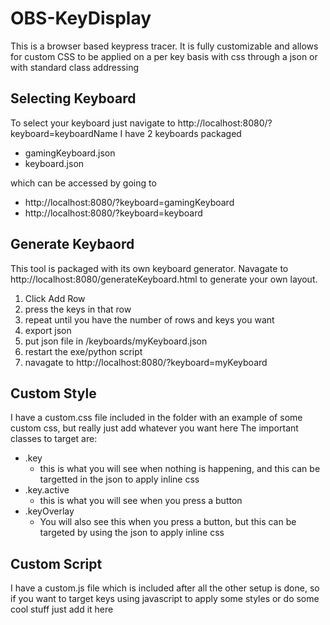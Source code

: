 # OBS-KeyDisplay
This is a browser based keypress tracer. It is fully customizable and allows for custom CSS to be applied on a per key basis with css through a json or with standard class addressing

## Selecting Keyboard
To select your keyboard just navigate to http://localhost:8080/?keyboard=keyboardName
I have 2 keyboards packaged 
- gamingKeyboard.json
- keyboard.json

which can be accessed by going to

- http://localhost:8080/?keyboard=gamingKeyboard
- http://localhost:8080/?keyboard=keyboard

## Generate Keybaord
This tool is packaged with its own keyboard generator. Navagate to http://localhost:8080/generateKeyboard.html to generate your own layout.

1. Click Add Row
2. press the keys in that row
3. repeat until you have the number of rows and keys you want
4. export json
5. put json file in /keyboards/myKeyboard.json
6. restart the exe/python script
7. navagate to http://localhost:8080/?keyboard=myKeyboard

## Custom Style
I have a custom.css file included in the folder with an example of some custom css, but really just add whatever you want here
The important classes to target are:
- .key
  - this is what you will see when nothing is happening, and this can be targetted in the json to apply inline css
- .key.active
  - this is what you will see when you press a button
- .keyOverlay
  - You will also see this when you press a button, but this can be targeted by using the json to apply inline css

## Custom Script
I have a custom.js file which is included after all the other setup is done, so if you want to target keys using javascript to apply some styles or do some cool stuff just add it here 
